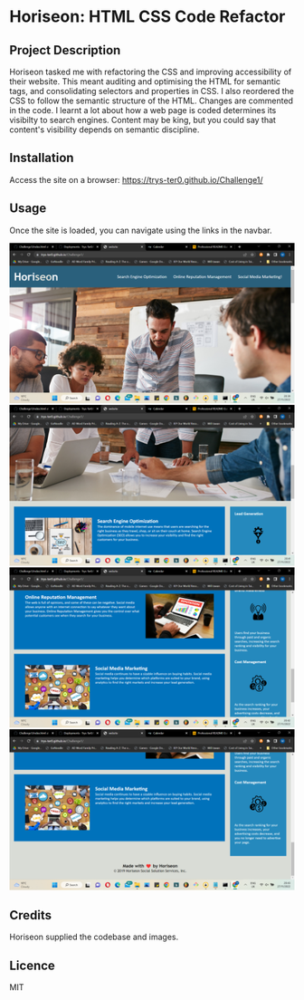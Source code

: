 # Horiseon: HTML CSS Code Refactor

## Project Description
Horiseon tasked me with refactoring the CSS and improving accessibility of their website. This meant auditing and optimising the HTML for semantic tags, and consolidating selectors and properties in CSS. I also reordered the CSS to follow the semantic structure of the HTML. Changes are commented in the code. I learnt a lot about how a web page is coded determines its visibilty to search engines. Content may be king, but you could say that content's visibility depends on semantic discipline.
 
## Installation

Access the site on a browser: https://trys-ter0.github.io/Challenge1/

## Usage

Once the site is loaded, you can navigate using the links in the navbar.

![screenshot1](assets/images/Screenshot1.png)
![screenshot2](assets/images/Screenshot2.png)
![screenshot3](assets/images/Screenshot3.png)
![screenshot4](assets/images/Screenshot4.png)

## Credits

Horiseon supplied the codebase and images.

## Licence

MIT
